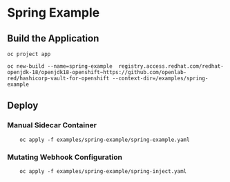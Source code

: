 # Spring Example 

## Build the Application

```
oc project app

oc new-build --name=spring-example  registry.access.redhat.com/redhat-openjdk-18/openjdk18-openshift~https://github.com/openlab-red/hashicorp-vault-for-openshift --context-dir=/examples/spring-example
```

## Deploy
 
### Manual Sidecar Container

```
    oc apply -f examples/spring-example/spring-example.yaml
```

### Mutating Webhook Configuration

```
    oc apply -f examples/spring-example/spring-inject.yaml
```